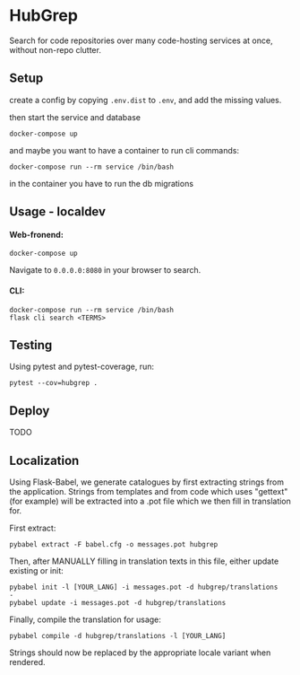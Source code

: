 # HubGrep

Search for code repositories over many code-hosting services at once, without non-repo clutter.


## Setup

create a config by copying `.env.dist` to `.env`, and add the missing values.

then start the service and database

    docker-compose up


and maybe you want to have a container to run cli commands:

    docker-compose run --rm service /bin/bash

in the container you have to run the db migrations


## Usage - localdev

#### Web-fronend:

    docker-compose up

Navigate to `0.0.0.0:8080` in your browser to search.

#### CLI:

```
docker-compose run --rm service /bin/bash
flask cli search <TERMS>
```


## Testing

Using pytest and pytest-coverage, run:

    pytest --cov=hubgrep .
    
    
## Deploy

TODO

## Localization

Using Flask-Babel, we generate catalogues by first extracting strings from the application. Strings from templates and
from code which uses "gettext" (for example) will be extracted into a .pot file which we then fill in translation for.

First extract:

    pybabel extract -F babel.cfg -o messages.pot hubgrep

Then, after MANUALLY filling in translation texts in this file, either update existing or init:

    pybabel init -l [YOUR_LANG] -i messages.pot -d hubgrep/translations
    -
    pybabel update -i messages.pot -d hubgrep/translations
    
Finally, compile the translation for usage:

    pybabel compile -d hubgrep/translations -l [YOUR_LANG]
    
Strings should now be replaced by the appropriate locale variant when rendered.